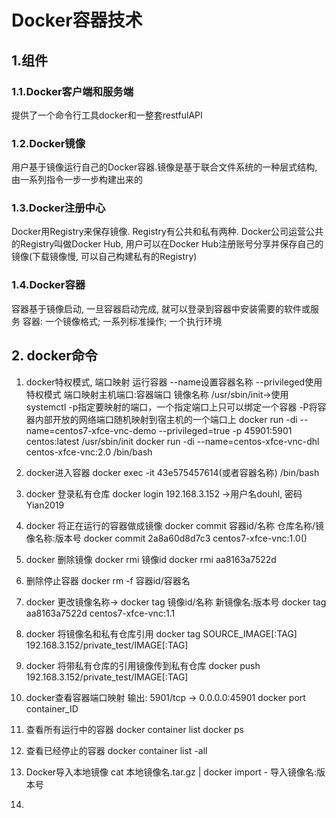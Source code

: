 # Docker容器技术
## 1.组件
### 1.1.Docker客户端和服务端
提供了一个命令行工具docker和一整套restfulAPI
### 1.2.Docker镜像
用户基于镜像运行自己的Docker容器.镜像是基于联合文件系统的一种层式结构, 由一系列指令一步一步构建出来的
### 1.3.Docker注册中心
Docker用Registry来保存镜像. Registry有公共和私有两种. Docker公司运营公共的Registry叫做Docker Hub, 用户可以在Docker Hub注册账号分享并保存自己的镜像(下载镜像慢, 可以自己构建私有的Registry)
### 1.4.Docker容器
容器基于镜像启动, 一旦容器启动完成, 就可以登录到容器中安装需要的软件或服务
容器: 一个镜像格式; 一系列标准操作; 一个执行环境
## 2. docker命令
1. docker特权模式, 端口映射 运行容器 --name设置容器名称 --privileged使用特权模式 端口映射主机端口:容器端口 镜像名称 /usr/sbin/init->使用systemctl
-p指定要映射的端口，一个指定端口上只可以绑定一个容器
-P将容器内部开放的网络端口随机映射到宿主机的一个端口上
docker run -di --name=centos7-xfce-vnc-demo --privileged=true -p 45901:5901 centos:latest /usr/sbin/init
docker run -di --name=centos-xfce-vnc-dhl centos-xfce-vnc:2.0 /bin/bash

2. docker进入容器
docker exec -it 43e575457614(或者容器名称) /bin/bash

3. docker 登录私有仓库
docker login 192.168.3.152  ->用户名douhl, 密码Yian2019

4. docker 将正在运行的容器做成镜像 docker commit 容器id/名称 仓库名称/镜像名称:版本号
docker commit 2a8a60d8d7c3 centos7-xfce-vnc:1.0()

5. docker 删除镜像 docker rmi 镜像id
docker rmi aa8163a7522d
6. 删除停止容器
docker rm -f 容器id/容器名

7. docker 更改镜像名称-> docker tag 镜像id/名称 新镜像名:版本号
docker tag aa8163a7522d centos7-xfce-vnc:1.1

8. docker 将镜像名和私有仓库引用
docker tag SOURCE_IMAGE[:TAG] 192.168.3.152/private_test/IMAGE[:TAG]

9. docker 将带私有仓库的引用镜像传到私有仓库
docker push 192.168.3.152/private_test/IMAGE[:TAG]

10. docker查看容器端口映射 输出: 5901/tcp -> 0.0.0.0:45901
docker port container_ID 
11. 查看所有运行中的容器
docker container list
docker ps
12. 查看已经停止的容器
docker container list -all
13. Docker导入本地镜像
cat 本地镜像名.tar.gz | docker import - 导入镜像名:版本号
14. 
